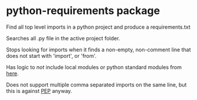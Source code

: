 # python-requirements package

Find all top level imports in a python project and produce a requirements.txt

Searches all .py file in the active project folder.

Stops looking for imports when it finds a non-empty, non-comment line that does not start with 'import', or 'from'.

Has logic to *not* include local modules or python standard modules from [here](https://docs.python.org/3.7/py-modindex.html "Python 3.7 module index").

Does not support multiple comma separated imports on the same line, but this is against [PEP](https://www.python.org/dev/peps/pep-0008/#imports "PEP8-imports") anyway. 
